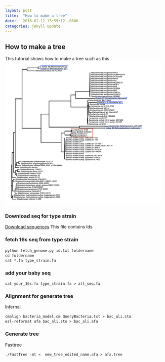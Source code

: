 ```yaml
---
layout: post
title:  "How to make a tree"
date:   2016-02-12 13:59:12 -0600
categories: jekyll update
---
```


## How to make a tree
This tutorial shows how to make a tree such as this
![tree](https://raw.githubusercontent.com/metajinomics/tutorials_en/gh-pages/novice/files/new_tree_gc_new_name_box.png)
### Download seq for type strain
[Download sequences](https://raw.githubusercontent.com/metajinomics/tutorials_en/gh-pages/novice/files/list_type_strain.txt)
This file contains Ids
### fetch 16s seq from type strain
```
python fetch_genome.py id.txt foldername
cd foldername
cat *.fa type_strain.fa
```
### add your baby seq
```
cat your_16s.fa type_strain.fa > all_seq.fa
```
### Alignment for generate tree
Infernal
```
cmalign bacteria_model.cm QueryBacteria.txt > bac_ali.sto
esl-reformat afa bac_ali.sto > bac_ali.afa
```
### Generate tree
Fasttree
```
./FastTree -nt <  new_tree_edited_name.afa > afa.tree
```



